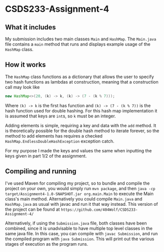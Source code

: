 # CSDS233-Assignment-4

## What it includes

My submission includes two main classes `Main` and `HashMap`. The `Main.java` file contains a `main` method that runs and displays example usage of the `HashMap` class. 

## How it works

The `HashMap` class functions as a dictionary that allows the user to specify two hash functions as lambdas at construction, meaning that a construction call may look like

```java
new HashMap<>(20, (k) -> k, (k) -> (7 - (k % 7)));
```

Where `(k) -> k` is the first has function and `(k) -> (7 - (k % 7))` is the hash function used for double hashing. For this hash map implementation it is assumed that keys are `int`s, so `k` must be an integer. 

Adding elements is simple, requiring a key and data with the `add` method. It is theoretically possible for the double hash method to iterate forever, so the method to add elements has requires a checked `HashMap.EndlessDoubleHashException` exception catch.

For my purpose I made the keys and values the same when inputting the keys given in part 1/2 of the assignment.

## Compiling and running

I've used Maven for compiling my project, so to bundle and compile the project on your own, you would simply run `mvn package`, and then `java -cp target/Assignment4-1.0-SNAPSHOT.jar org.main.Main` to execute the Main class's main method. Alternatively you could compile `Main.java` and `HashMap.java` as usual with javac and run it that way instead. This version of the project can be found at `https://github.com/404Wolf/CSDS233-Assignment-4/`

Alternatively, if using the `Submission.java` file, both classes have been combined, since it is unadvisable to have multiple top level classes in the same java file. In this case, you can compile with `javac Submission`, and run the compiled program with `java Submission`. This will print out the various stages of execution as the program runs.